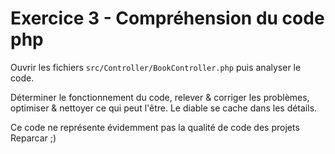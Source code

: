 # Exercice 3 - Compréhension du code php

Ouvrir les fichiers `src/Controller/BookController.php` puis analyser le code.

Déterminer le fonctionnement du code,
relever & corriger les problèmes,
optimiser & nettoyer ce qui peut l'être.
Le diable se cache dans les détails.

Ce code ne représente évidemment pas la qualité de code des projets Reparcar ;)